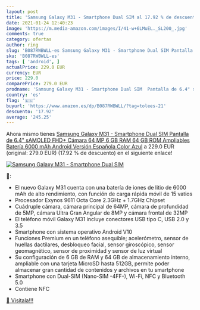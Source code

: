 ```yaml
---
layout: post
title: 'Samsung Galaxy M31 - Smartphone Dual SIM al 17.92 % de descuento'
date: 2021-01-24 12:40:23
image: 'https://m.media-amazon.com/images/I/41-w+6LMuEL._SL200_.jpg'
comments: true
category: ofertas
author: ring
slug: 'B087RWBWLL-es Samsung Galaxy M31 - Smartphone Dual SIM Pantalla de 6.4"...'
sku: 'B087RWBWLL-es'
tags: [ 'android', ]
actualPrice: 229.0 EUR
currency: EUR
price: 229.0
comparePrice: 279.0 EUR
prodname: 'Samsung Galaxy M31 - Smartphone Dual SIM  Pantalla de 6.4" sAMOLED FHD+  Cámara 64 MP  6 GB RAM  64 GB ROM Ampliables  Batería 6000 mAh  Android  Versión Española  Color Azul'
country: 'es'
flag: '🇪🇸'
buyurl: 'https://www.amazon.es/dp/B087RWBWLL/?tag=tolees-21'
descuento: '17.92'
average: '245.25'
---
```


Ahora mismo tienes [Samsung Galaxy M31 - Smartphone Dual SIM  Pantalla de 6.4" sAMOLED FHD+  Cámara 64 MP  6 GB RAM  64 GB ROM Ampliables  Batería 6000 mAh  Android  Versión Española  Color Azul](https://www.amazon.es/dp/B087RWBWLL/?tag=tolees-21) a 229.0 EUR (original: 279.0 EUR) (17.92 %  de descuento) en el siguiente enlace!

[![Samsung Galaxy M31 - Smartphone Dual SIM](https://m.media-amazon.com/images/I/41-w+6LMuEL._SL200_.jpg)](https://www.amazon.es/dp/B087RWBWLL/?tag=tolees-21)

🔎:

- El nuevo Galaxy M31 cuenta con una batería de iones de litio de 6000 mAh de alto rendimiento, con función de carga rápida móvil de 15 vatios
- Procesador Exynos 9611 Octa Core 2.3GHz + 1.7GHz Chipset
- Cuádruple cámara, cámara principal de 64MP, cámara de profundidad de 5MP, cámara Ultra Gran Angular de 8MP y cámara frontal de 32MP
- El teléfono móvil Galaxy M31 incluye conectores USB tipo C, USB 2.0 y 3.5
- Smartphone con sistema operativo Android V10
- Funciones Premium en un teléfono asequible; acelerómetro, sensor de huellas dactilares, desbloqueo facial, sensor giroscópico, sensor geomagnético, sensor de proximidad y sensor de luz virtual
- Su configuración de 6 GB de RAM y 64 GB de almacenamiento interno, ampliable con una tarjeta MicroSD hasta 512GB, permite poder almacenar gran cantidad de contenidos y archivos en tu smartphone
- Smartphone con Dual-SIM (Nano-SIM -4FF-), Wi-Fi, NFC y Bluetooth 5.0
- Contiene NFC

[🛒 Visítala!!!](https://www.amazon.es/dp/B087RWBWLL/?tag=tolees-21)
